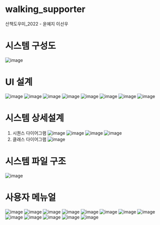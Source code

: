 # walking_supporter
산책도우미_2022 - 윤예지 이선우

# 시스템 구성도
![image](https://github.com/dpwl0974/walking_supporter/assets/67728547/05299ae0-4fb2-41ac-9791-104fe66a2781)

# UI 설계
![image](https://github.com/dpwl0974/walking_supporter/assets/67728547/e9c41262-81cb-4e4a-9f09-e1e1fc342a61)
![image](https://github.com/dpwl0974/walking_supporter/assets/67728547/5c080319-ae17-47be-b930-059402979d1a)
![image](https://github.com/dpwl0974/walking_supporter/assets/67728547/f2fc732b-b374-4aa0-b909-961339071aa0)
![image](https://github.com/dpwl0974/walking_supporter/assets/67728547/f05cf020-e958-4b74-b372-e27e47bcb86d)
![image](https://github.com/dpwl0974/walking_supporter/assets/67728547/6458109c-52ec-419c-ab3e-2dc2ea7324b2)
![image](https://github.com/dpwl0974/walking_supporter/assets/67728547/0110db97-9462-409a-9b53-fbed061514b7)
![image](https://github.com/dpwl0974/walking_supporter/assets/67728547/e991f87b-bb4d-4007-af87-c0518f9a9277)
![image](https://github.com/dpwl0974/walking_supporter/assets/67728547/a160ead1-5a86-4d18-8c6b-2a7f7b59525d)

# 시스템 상세설계
1. 시퀀스 다이어그램
![image](https://github.com/dpwl0974/walking_supporter/assets/67728547/00e523b0-4b79-4ed2-a674-ed18bf091c93)
![image](https://github.com/dpwl0974/walking_supporter/assets/67728547/c1c5feb4-6b24-40fb-b073-42a83806b54e)
![image](https://github.com/dpwl0974/walking_supporter/assets/67728547/2f4a0ba1-2e62-401b-8644-d4d53a049616)
![image](https://github.com/dpwl0974/walking_supporter/assets/67728547/496effb7-ecf9-45d3-b72d-0033b03fda69)
2. 클래스 다이어그램
![image](https://github.com/dpwl0974/walking_supporter/assets/67728547/f5002a64-f87f-4873-94a8-f8bb28c54920)


# 시스템 파일 구조
![image](https://github.com/dpwl0974/walking_supporter/assets/67728547/6c3f064b-e174-4ffb-8e0a-6592dde58357)

# 사용자 메뉴얼
![image](https://github.com/dpwl0974/walking_supporter/assets/67728547/6085a212-aa99-4a9f-88a5-c0089351450e)
![image](https://github.com/dpwl0974/walking_supporter/assets/67728547/166e2c32-06ed-477f-9b86-a9f18a6ca407)
![image](https://github.com/dpwl0974/walking_supporter/assets/67728547/7482e526-ee73-4de2-95e7-0590a1fb6ea5)
![image](https://github.com/dpwl0974/walking_supporter/assets/67728547/c2a11d24-80b8-4d08-9a31-93e9c10c536e)
![image](https://github.com/dpwl0974/walking_supporter/assets/67728547/7907dc6d-683a-4e92-a0e5-bb5e03eda58d)
![image](https://github.com/dpwl0974/walking_supporter/assets/67728547/790bf616-6f42-4932-b7fd-e8bc399f6a6f)
![image](https://github.com/dpwl0974/walking_supporter/assets/67728547/d97c6ff3-a9ee-42a0-916d-43182f3b0bc2)
![image](https://github.com/dpwl0974/walking_supporter/assets/67728547/3112b424-25d5-4a52-97d0-74fa661c5254)
![image](https://github.com/dpwl0974/walking_supporter/assets/67728547/0b6d76b6-8a56-4d8c-a584-00be2b6e2f75)
![image](https://github.com/dpwl0974/walking_supporter/assets/67728547/5bd889de-2830-44b2-a5db-a4cced2b7ea2)
![image](https://github.com/dpwl0974/walking_supporter/assets/67728547/5db19dbf-e707-4a6e-9c3e-feac0eb1faee)
![image](https://github.com/dpwl0974/walking_supporter/assets/67728547/89f34fb5-e6e3-4070-8c10-b4a0fca32112)
![image](https://github.com/dpwl0974/walking_supporter/assets/67728547/00a84eee-122d-416c-99b4-d091ea124099)
